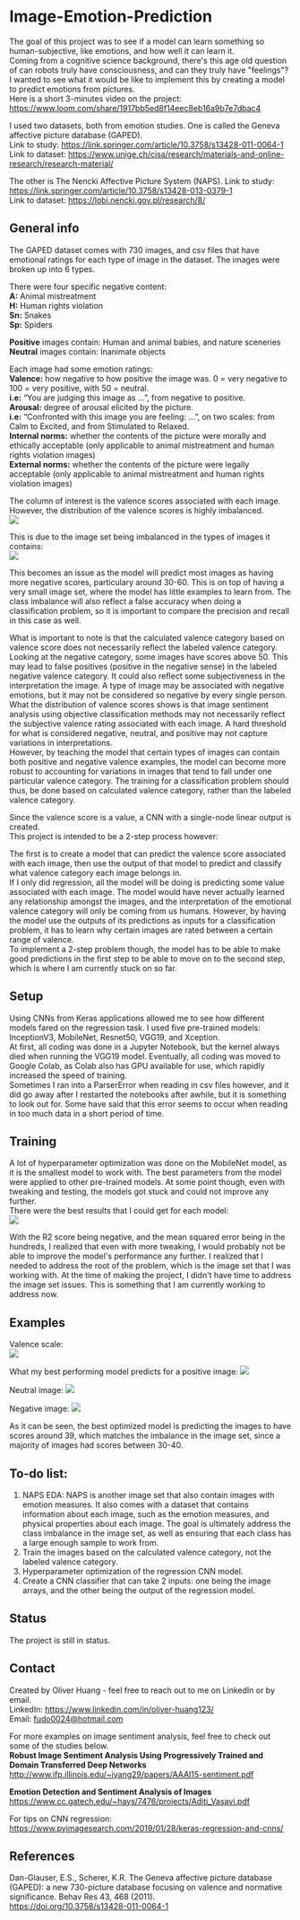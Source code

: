 # Image-Emotion-Prediction

The goal of this project was to see if a model can learn something so human-subjective, like emotions, and how well it can learn it. <br/>
Coming from a cognitive science background, there's this age old question of can robots truly have consciousness, and can they truly have "feelings"?  
I wanted to see what it would be like to implement this by creating a model to predict emotions from pictures. <br/> 
Here is a short 3-minutes video on the project: https://www.loom.com/share/1917bb5ed8f14eec8eb16a9b7e7dbac4

I used two datasets, both from emotion studies.
One is called the Geneva affective picture database (GAPED). <br/>
Link to study: https://link.springer.com/article/10.3758/s13428-011-0064-1 <br/>
Link to dataset: https://www.unige.ch/cisa/research/materials-and-online-research/research-material/

The other is The Nencki Affective Picture System (NAPS).
Link to study: https://link.springer.com/article/10.3758/s13428-013-0379-1 <br/>
Link to dataset: https://lobi.nencki.gov.pl/research/8/

## General info
The GAPED dataset comes with 730 images, and csv files that have emotional ratings for each type of image in the dataset.
The images were broken up into 6 types.

There were four specific negative content: <br/>
**A:** Animal mistreatment<br/>
**H:** Human rights violation<br/>
**Sn:** Snakes <br/>
**Sp:** Spiders<br/>

**Positive** images contain: Human and animal babies, and nature sceneries <br/>
**Neutral** images contain: Inanimate objects

Each image had some emotion ratings:<br/>
**Valence:** how negative to how positive the image was. 0 = very negative to 100 = very positive, with 50 = neutral.<br/>
**i.e:** “You are judging this image as …”, from negative to positive.<br/>
**Arousal:** degree of arousal elicited by the picture.<br/>
**i.e:** “Confronted with this image you are feeling: …”, on two scales: from Calm to Excited, and from Stimulated to Relaxed.<br/>
**Internal norms:** whether the contents of the picture were morally and ethically acceptable (only applicable to animal mistreatment and human rights violation images)<br/>
**External norms:** whether the contents of the picture were legally acceptable (only applicable to animal mistreatment and human rights violation images)

The column of interest is the valence scores associated with each image. However, the distribution of the valence scores is highly imbalanced. <br/>
![](Images/Valence%20Rating%20by%20Valence%20Category.png)

This is due to the image set being imbalanced in the types of images it contains: <br/>
![](Images/Class%20Imbalance.png)

This becomes an issue as the model will predict most images as having more negative scores, particulary around 30-60. This is on top of having a very small image set, where the model has little examples to learn from. The class imbalance will also reflect a false accuracy when doing a classification problem, so it is important to compare the precision and recall in this case as well.

What is important to note is that the calculated valence category based on valence score does not necessarily reflect the labeled valence category. Looking at the negative category, some images have scores above 50. This may lead to false positives (positive in the negative sense) in the labeled negative valence category. It could also reflect some subjectiveness in the interpretation the image. A type of image may be associated with negative emotions, but it may not be considered so negative by every single person. What the distribution of valence scores shows is that image sentiment analysis using objective classification methods may not necessarily reflect the subjective valence rating associated with each image. A hard threshold for what is considered negative, neutral, and positive may not capture variations in interpretations. <br/>
However, by teaching the model that certain types of images can contain both positive and negative valence examples, the model can become more robust to accounting for variations in images that tend to fall under one particular valence category. The training for a classification problem should thus, be done based on calculated valence category, rather than the labeled valence category.

Since the valence score is a value, a CNN with a single-node linear output is created. <br/>
This project is intended to be a 2-step process however:

The first is to create a model that can predict the valence score associated with each image, then use the output of that model to predict and classify what valence category each image belongs in. <br/>
If I only did regression, all the model will be doing is predicting some value associated with each image. The model would have never actually learned any relationship amongst the images, and the interpretation of the emotional valence category will only be coming from us humans. 
However, by having the model use the outputs of its predictions as inputs for a classification problem, it has to learn why certain images are rated between a certain range of valence.  <br/>
To implement a 2-step problem though, the model has to be able to make good predictions in the first step to be able to move on to the second step, which is where I am currently stuck on so far.
 
## Setup
Using CNNs from Keras applications allowed me to see how different models fared on the regression task. I used five pre-trained models: InceptionV3, MobileNet, Resnet50, VGG19, and Xception. <br/>
At first, all coding was done in a Jupyter Notebook, but the kernel always died when running the VGG19 model. Eventually, all coding was moved to Google Colab, as Colab also has GPU available for use, which rapidly increased the speed of training. <br/>
Sometimes I ran into a ParserError when reading in csv files however, and it did go away after I restarted the notebooks after awhile, but it is something to look out for. Some have said that this error seems to occur when reading in too much data in a short period of time. 

## Training
A lot of hyperparameter optimization was done on the MobileNet model, as it is the smallest model to work with. The best parameters from the model were applied to other pre-trained models.
At some point though, even with tweaking and testing, the models got stuck and could not improve any further. <br/>
There were the best results that I could get for each model: <br/>
![](Images/Best%20Results.png)

With the R2 score being negative, and the mean squared error being in the hundreds, I realized that even with more tweaking, I would probably not be able to improve the model's performance any further.
I realized that I needed to address the root of the problem, which is the image set that I was working with. At the time of making the project, I didn't have time to address the image set issues. This is something that I am currently working to address now.

## Examples
Valence scale: <br/>
![](Images/Valence%20Scale.png)

What my best performing model predicts for a positive image:
![](Images/Positive%20Image%20Demo.png)

Neutral image:
![](Images/Neutral%20Image%20Demo.png)

Negative image:
![](Images/Negative%20Image%20Demo.png)

As it can be seen, the best optimized model is predicting the images to have scores around 39, which matches the imbalance in the image set, since a majority of images had scores between 30-40. 

## To-do list:
1. NAPS EDA: NAPS is another image set that also contain images with emotion measures. It also comes with a dataset that contains information about each image, such as the emotion measures, and physical properties about each image.
The goal is ultimately address the class imbalance in the image set, as well as ensuring that each class has a large enough sample to work from.
2. Train the images based on the calculated valence category, not the labeled valence category.
3. Hyperparameter optimization of the regression CNN model. 
4. Create a CNN classifier that can take 2 inputs: one being the image arrays, and the other being the output of the regression model. 

## Status
The project is still in status. 

## Contact
Created by Oliver Huang - feel free to reach out to me on LinkedIn or by email. <br/>
LinkedIn: https://www.linkedin.com/in/oliver-huang123/ <br/>
Email: fudo0024@hotmail.com

For more examples on image sentiment analysis, feel free to check out some of the studies below. <br/>
**Robust Image Sentiment Analysis Using Progressively Trained and Domain Transferred Deep Networks** <br/>
http://www.ifp.illinois.edu/~jyang29/papers/AAAI15-sentiment.pdf

**Emotion Detection and Sentiment Analysis of Images** <br/>
https://www.cc.gatech.edu/~hays/7476/projects/Aditi_Vasavi.pdf

For tips on CNN regression: <br/>
https://www.pyimagesearch.com/2019/01/28/keras-regression-and-cnns/

## References
Dan-Glauser, E.S., Scherer, K.R. The Geneva affective picture database (GAPED): a new 730-picture database focusing on valence and normative significance. Behav Res 43, 468 (2011). <br/>
https://doi.org/10.3758/s13428-011-0064-1
